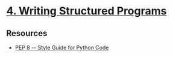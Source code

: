 # [4. Writing Structured Programs](https://www.nltk.org/book/ch04.html) 



## Resources

* [PEP 8 -- Style Guide for Python Code](https://www.python.org/dev/peps/pep-0008/)